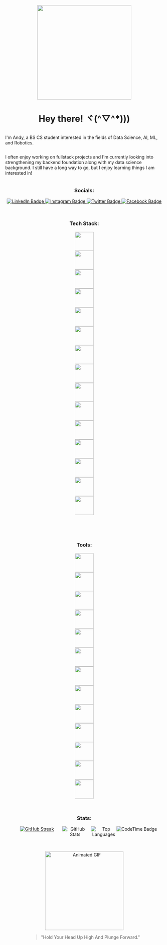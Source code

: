 <div id="header" align="center">
  <img src="https://gifdb.com/images/high/deku-and-bakugo-ready-to-fight-ps4bk3o91d12xbn3.gif" width="300"/>
  <h1>Hey there! ヾ(^▽^*)))</h1>
</div>
<div style="display: flex; flex-direction: column; align-items: center;">
  <p>I'm Andy, a BS CS student interested in the fields of Data Science, AI, ML, and Robotics. </p>
  <p>I often enjoy working on fullstack projects and I'm currently looking into strengthening my backend foundation along with my data science background. I still have a long way to go, but I enjoy learning things I am interested in!</p>
  <h3>Socials:</h3>
  <div id="badges" align-items: center; margin: 10px;">
    <a href="https://www.linkedin.com/in/andybaulita/" target="_blank">
      <img src="https://img.shields.io/badge/LinkedIn-blue?style=for-the-badge&logo=linkedin&logoColor=white" alt="LinkedIn Badge"/>
    </a>
    <a href="https://www.instagram.com/andybaulitaa/" target="_blank">
      <img src="https://img.shields.io/badge/Instagram-purple?style=for-the-badge&logo=instagram&logoColor=white" alt="Instagram Badge"/>
    </a>
    <a href="https://twitter.com/andybaulita" target="_blank">
      <img src="https://img.shields.io/badge/Twitter-blue?style=for-the-badge&logo=twitter&logoColor=white" alt="Twitter Badge"/>
    </a>
    <a href="https://www.facebook.com/andy.baulita" target="_blank">
      <img src="https://img.shields.io/badge/Facebook-blue?style=for-the-badge&logo=facebook&logoColor=white" alt="Facebook Badge"/>
    </a>
  </div>
  <hr>
  <h3>Tech Stack:</h3>
  <img style="height: 60px; width: 60px; margin: 0px 40px;" src="https://cdn.jsdelivr.net/gh/devicons/devicon/icons/c/c-plain.svg" />
  <img style="height: 60px; width: 60px; margin: 0px 40px;" src="https://cdn.jsdelivr.net/gh/devicons/devicon/icons/python/python-original.svg" />        
  <img style="height: 60px; width: 60px; margin: 0px 40px;" src="https://cdn.jsdelivr.net/gh/devicons/devicon/icons/numpy/numpy-original.svg" />
  <img style="height: 60px; width: 60px; margin: 0px 40px;" src="https://cdn.jsdelivr.net/gh/devicons/devicon/icons/pandas/pandas-original.svg" />   
  <img style="height: 60px; width: 60px; margin: 0px 40px;" src="https://cdn.jsdelivr.net/gh/devicons/devicon/icons/html5/html5-plain.svg" />
  <img style="height: 60px; width: 60px; margin: 0px 40px;" src="https://cdn.jsdelivr.net/gh/devicons/devicon/icons/css3/css3-plain.svg" />
  <img style="height: 60px; width: 60px; margin: 0px 40px;" src="https://cdn.jsdelivr.net/gh/devicons/devicon/icons/javascript/javascript-plain.svg" />
  <img style="height: 60px; width: 60px; margin: 0px 40px;" src="https://cdn.jsdelivr.net/gh/devicons/devicon/icons/nodejs/nodejs-original.svg" />   
  <img style="height: 60px; width: 60px; margin: 0px 40px;" src="https://cdn.jsdelivr.net/gh/devicons/devicon/icons/mysql/mysql-original.svg" />     
  <img style="height: 60px; width: 60px; margin: 0px 40px;" src="https://cdn.jsdelivr.net/gh/devicons/devicon/icons/java/java-original.svg" />
  <img style="height: 60px; width: 60px; margin: 0px 40px;" src="https://cdn.jsdelivr.net/gh/devicons/devicon/icons/arduino/arduino-original.svg" />
  <img style="height: 60px; width: 60px; margin: 0px 40px;" src="https://cdn.jsdelivr.net/gh/devicons/devicon/icons/react/react-original.svg" />
  <img style="height: 60px; width: 60px; margin: 0px 40px;" src="https://cdn.jsdelivr.net/gh/devicons/devicon@latest/icons/flask/flask-original.svg" />         
  <img style="height: 60px; width: 60px; margin: 0px 40px;" src="https://cdn.jsdelivr.net/gh/devicons/devicon/icons/android/android-plain.svg" />
  <img style="height: 60px; width: 60px; margin: 0px 40px;" src="https://cdn.jsdelivr.net/gh/devicons/devicon/icons/php/php-plain.svg" />        
  <br><br>
  <hr>
  <h3>Tools:</h3>
  <img style="height: 60px; width: 60px; margin: 0px 40px;" src="https://cdn.jsdelivr.net/gh/devicons/devicon/icons/vscode/vscode-original.svg" />
  <img style="height: 60px; width: 60px; margin: 0px 40px;" src="https://cdn.jsdelivr.net/gh/devicons/devicon/icons/anaconda/anaconda-original.svg" />
  <img style="height: 60px; width: 60px; margin: 0px 40px;" src="https://cdn.jsdelivr.net/gh/devicons/devicon/icons/jupyter/jupyter-original.svg" />
  <img style="height: 60px; width: 60px; margin: 0px 40px;" src="https://cdn.jsdelivr.net/gh/devicons/devicon@latest/icons/eclipse/eclipse-original.svg" />
  <img style="height: 60px; width: 60px; margin: 0px 40px;" src="https://cdn.jsdelivr.net/gh/devicons/devicon@latest/icons/docker/docker-plain.svg" />        
  <img style="height: 60px; width: 60px; margin: 0px 40px;" src="https://cdn.jsdelivr.net/gh/devicons/devicon@latest/icons/visualstudio/visualstudio-original.svg" />
  <img style="height: 60px; width: 60px; margin: 0px 40px;" src="https://cdn.jsdelivr.net/gh/devicons/devicon/icons/github/github-original.svg" />
  <img style="height: 60px; width: 60px; margin: 0px 40px;" src="https://cdn.jsdelivr.net/gh/devicons/devicon/icons/git/git-original.svg" />
  <img style="height: 60px; width: 60px; margin: 0px 40px;" src="https://cdn.jsdelivr.net/gh/devicons/devicon@latest/icons/jira/jira-original.svg" />        
  <img style="height: 60px; width: 60px; margin: 0px 40px;" src="https://cdn.jsdelivr.net/gh/devicons/devicon/icons/npm/npm-original-wordmark.svg" />
  <img style="height: 60px; width: 60px; margin: 0px 40px;" src="https://cdn.jsdelivr.net/gh/devicons/devicon@latest/icons/figma/figma-original.svg" />
  <img style="height: 60px; width: 60px; margin: 0px 40px;" src="https://cdn.jsdelivr.net/gh/devicons/devicon/icons/canva/canva-original.svg" />
  <img style="height: 60px; width: 60px; margin: 0px 40px;" src="https://cdn.jsdelivr.net/gh/devicons/devicon/icons/opera/opera-plain-wordmark.svg" />
  <hr>
<h3>Stats:</h3>
<div style="display: flex;" align="center">
  <div style="flex: 2;">
    <a href="https://git.io/streak-stats"><img src="https://streak-stats.demolab.com?user=sanashii&theme=ayu-mirage&hide_border=true&exclude_days=Sun%2CSat" alt="GitHub Streak" /></a>
  </div>
  
  <div style="flex: 1; margin-right: 10px;">
    <img src="https://github-readme-stats.vercel.app/api?username=sanashii&theme=ayu-mirage&show_icons=true&hide_border=true&count_private=true" alt="GitHub Stats">
  </div>
  
  <div style="flex: 1;">
    <img src="https://github-readme-stats.vercel.app/api/top-langs/?username=sanashii&layout=compact&theme=ayu-mirage&hide_border=true" alt="Top Languages">
  </div>
  
  <img href="https://codetime.dev" alt="CodeTime Badge" src="https://img.shields.io/endpoint?style=social&color=222&url=https%3A%2F%2Fapi.codetime.dev%2Fshield%3Fid%3D20166%26project%3D%26in=0">
</div>
<hr>
<br>
<div id="footer" align="center">
  <img src="https://gifdb.com/images/high/deku-with-an-old-face-947y6ap92o03b7u7.gif" width="250" alt="Animated GIF">
  <blockquote>
    <p>"Hold Your Head Up High And Plunge Forward."</p>
  </blockquote>
</div>



